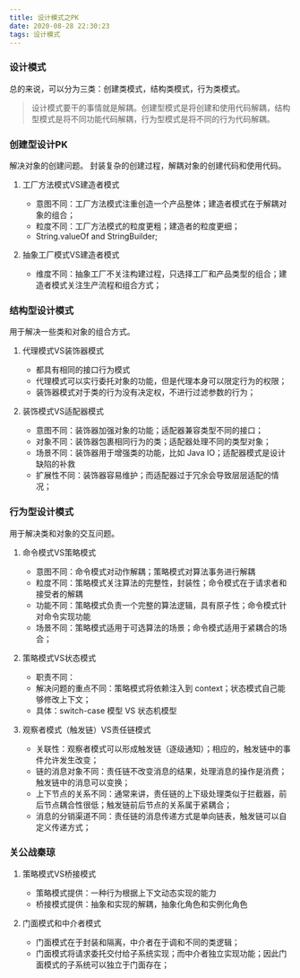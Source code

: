 ```yaml
---
title: 设计模式之PK
date: 2020-08-28 22:30:23
tags: 设计模式
---
```


### 设计模式

总的来说，可以分为三类：创建类模式，结构类模式，行为类模式。

> 设计模式要干的事情就是解耦。创建型模式是将创建和使用代码解耦，结构型模式是将不同功能代码解耦，行为型模式是将不同的行为代码解耦。

<!--分割线-->

<!--more-->


### 创建型设计PK

解决对象的创建问题。
封装复杂的创建过程，解耦对象的创建代码和使用代码。


1. 工厂方法模式VS建造者模式
    - 意图不同：工厂方法模式注重创造一个产品整体；建造者模式在于解耦对象的组合；
    - 粒度不同：工厂方法模式的粒度更粗；建造者的粒度更细；
    - String.valueOf and StringBuilder;

2. 抽象工厂模式VS建造者模式
    - 维度不同：抽象工厂不关注构建过程，只选择工厂和产品类型的组合；建造者模式关注生产流程和组合方式；

### 结构型设计模式

用于解决一些类和对象的组合方式。

1. 代理模式VS装饰器模式
    - 都具有相同的接口行为模式
    - 代理模式可以实行委托对象的功能，但是代理本身可以限定行为的权限；
    - 装饰器模式对于类的行为没有决定权，不进行过滤参数的行为；

2. 装饰模式VS适配器模式
    - 意图不同：装饰器加强对象的功能；适配器兼容类型不同的接口；
    - 对象不同：装饰器包裹相同行为的类；适配器处理不同的类型对象；
    - 场景不同：装饰器用于增强类的功能，比如 Java IO；适配器模式是设计缺陷的补救
    - 扩展性不同：装饰器容易维护；而适配器过于冗余会导致层层适配的情况；




### 行为型设计模式

用于解决类和对象的交互问题。


1. 命令模式VS策略模式
    - 意图不同：命令模式对动作解耦；策略模式对算法事务进行解耦
    - 粒度不同：策略模式关注算法的完整性，封装性；命令模式在于请求者和接受者的解耦
    - 功能不同：策略模式负责一个完整的算法逻辑，具有原子性；命令模式针对命令实现功能
    - 场景不同：策略模式适用于可选算法的场景；命令模式适用于紧耦合的场合；
    
2. 策略模式VS状态模式
    - 职责不同：
    - 解决问题的重点不同：策略模式将依赖注入到 context；状态模式自己能够修改上下文；
    - 具体：switch-case 模型 VS 状态机模型
    
3. 观察者模式（触发链）VS责任链模式
    - 关联性：观察者模式可以形成触发链（逐级通知）；相应的，触发链中的事件允许发生改变；
    - 链的消息对象不同：责任链不改变消息的结果，处理消息的操作是消费；触发链中的消息可以变换；
    - 上下节点的关系不同：通常来讲，责任链的上下级处理类似于拦截器，前后节点耦合性很低；触发链前后节点的关系属于紧耦合；
    - 消息的分销渠道不同：责任链的消息传递方式是单向链表，触发链可以自定义传递方式；
    
### 关公战秦琼

1. 策略模式VS桥接模式
    - 策略模式提供：一种行为根据上下文动态实现的能力
    - 桥接模式提供：抽象和实现的解耦，抽象化角色和实例化角色


2. 门面模式和中介者模式
    - 门面模式在于封装和隔离，中介者在于调和不同的类逻辑；
    - 门面模式将请求委托交付给子系统实现；而中介者独立实现功能；因此门面模式的子系统可以独立于门面存在；






